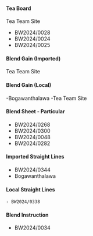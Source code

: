 #### Tea Board 
Tea Team Site 
- BW2024/0028
- BW2024/0024
- BW2024/0025
#### Blend Gain (Imported)
Tea Team Site 

#### Blend Gain (Local) 
-Bogawanthalawa
-Tea Team Site 

#### Blend Sheet - Particular 
- BW2024/0268  
- BW2024/0300  
- BW2024/0048  
- BW2024/0282  

#### Imported Straight Lines 
- BW2024/0344
- Bogawanthalawa

#### Local Straight Lines 
	- BW2024/0338  

#### Blend Instruction

- BW2024/0034